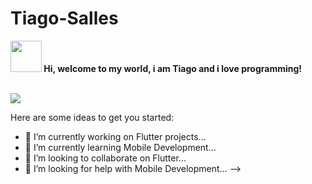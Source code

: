 # Tiago-Salles

<span align="start">
<img src="https://raw.githubusercontent.com/iampavangandhi/iampavangandhi/master/gifs/Hi.gif" height="50" width="50px"><strong> Hi, welcome to my world, i am Tiago and i love programming!</strong></h2><br><br>
</span>


[<img src="https://img.shields.io/badge/linkedin-%230077B5.svg?&style=for-the-badge&logo=linkedin&logoColor=white" />](https://www.linkedin.com/in/tiago-salles-b56a131a7/)


Here are some ideas to get you started:

- 🔭 I’m currently working on Flutter projects...
- 🌱 I’m currently learning Mobile Development...
- 👯 I’m looking to collaborate on Flutter...
- 🤔 I’m looking for help with Mobile Development...
-->
